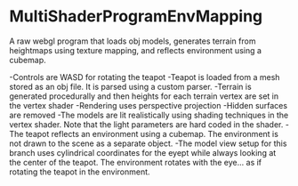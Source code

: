 # MultiShaderProgramEnvMapping
A raw webgl program that loads obj models, generates terrain from heightmaps using texture mapping, and reflects environment using a cubemap.

-Controls are WASD for rotating the teapot
-Teapot is loaded from a mesh stored as an obj file. It is parsed using a custom parser.
-Terrain is generated procedurally and then heights for each terrain vertex are set in the vertex shader
-Rendering uses perspective projection
-Hidden surfaces are removed
-The models are lit realistically using shading techniques in the vertex shader. Note that the light parameters are hard coded in the shader.
-The teapot reflects an environment using a cubemap. The environment is not drawn to the scene as a separate object.
-The model view setup for this branch uses cylindrical coordinates for the eyept while always looking at the center of the teapot.
The environment rotates with the eye... as if rotating the teapot in the environment. 
